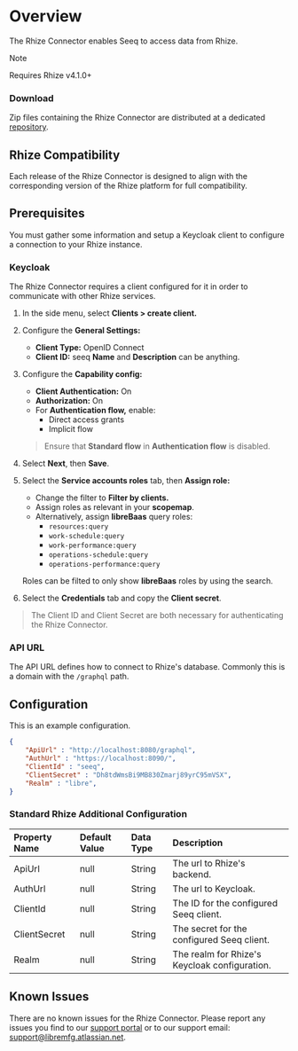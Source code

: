 # Overview

The Rhize Connector enables Seeq to access data from Rhize.

> [!NOTE]
> Requires Rhize v4.1.0+

### Download
Zip files containing the Rhize Connector are distributed at a dedicated [repository](https://github.com/libremfg/rhize-docs).

## Rhize Compatibility
Each release of the Rhize Connector is designed to align with the corresponding version of the Rhize platform for full compatibility.

## Prerequisites
You must gather some information and setup a Keycloak client to configure a connection to your Rhize instance.

### Keycloak
The Rhize Connector requires a client configured for it in order to communicate with other Rhize services.

1. In the side menu, select **Clients > create client.**
2. Configure the **General Settings:**
    - **Client Type:** OpenID Connect
    - **Client ID:** seeq
    **Name** and **Description** can be anything.
3. Configure the **Capability config:**
    - **Client Authentication:** On
    - **Authorization:** On
    - For **Authentication flow,** enable:
        - Direct access grants
        - Implicit flow

    > Ensure that **Standard flow** in **Authentication flow** is disabled.
4. Select **Next**, then **Save**.
5. Select the **Service accounts roles** tab, then **Assign role:**
    - Change the filter to **Filter by clients.**
    - Assign roles as relevant in your **scopemap**.
    - Alternatively, assign **libreBaas** query roles:
        - `resources:query`
        - `work-schedule:query`
        - `work-performance:query`
        - `operations-schedule:query`
        - `operations-performance:query`
        
    Roles can be filted to only show **libreBaas** roles by using the search.
6. Select the **Credentials** tab and copy the **Client secret**.

> The Client ID and Client Secret are both necessary for authenticating the Rhize Connector.

### API URL
The API URL defines how to connect to Rhize's database. Commonly this is a domain with the `/graphql` path.

## Configuration
This is an example configuration.

```json
{
    "ApiUrl" : "http://localhost:8080/graphql",
    "AuthUrl" : "https://localhost:8090/",
    "ClientId" : "seeq",
    "ClientSecret" : "Dh8tdWmsBi9MB830Zmarj89yrC95mVSX",
    "Realm" : "libre",
}
```

### Standard Rhize Additional Configuration
| Property Name | Default Value | Data Type | Description |
|:---|:---|:---|:---|
| ApiUrl | null | String | The url to Rhize's backend. |
| AuthUrl | null | String | The url to Keycloak. |
| ClientId | null | String | The ID for the configured Seeq client. |
| ClientSecret | null | String | The secret for the configured Seeq client. |
| Realm | null | String | The realm for Rhize's Keycloak configuration. |

## Known Issues
There are no known issues for the Rhize Connector. Please report any issues you find to our [support portal](https://libremfg.atlassian.net/servicedesk/customer/portal/1) or to our support email: support@libremfg.atlassian.net.

